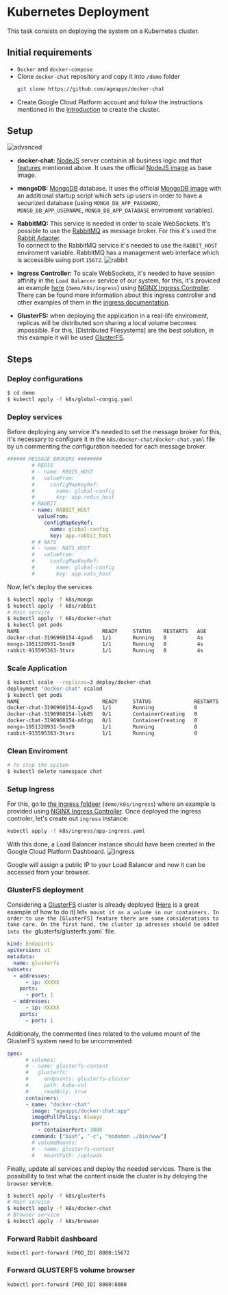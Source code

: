 # Kubernetes Deployment

This task consists on deploying the system on a Kubernetes cluster.

## Initial requirements

+ `Docker` and `docker-compose`
+ Clone `docker-chat` repository and copy it into `/demo` folder
    ```bash
    git clone https://github.com/ageapps/docker-chat
    ```
+ Create Google Cloud Platform account and follow the instructions mentioned in the [introduction](../README.md) to create the cluster.
## Setup
![advanced](../art/arch_3.png)
+ __docker-chat:__ [NodeJS] server containin all business logic and that [features](#features)  mentioned above. It uses the official [NodeJS image] as base image.
+ __mongoDB:__ [MongoDB] database. It uses the official [MongoDB image] with an additional startup script which sets up users in order to have a securized database (using `MONGO_DB_APP_PASSWORD`, `MONGO_DB_APP_USERNAME`, `MONGO_DB_APP_DATABASE` enviroment variables).

+ __RabbitMQ:__ This service is needed in order to scale WebSockets. It's possible to use the [RabbitMQ] as message broker. For this it's used the [Rabbit Adapter].   
        To connect to the RabbitMQ service it's needed to use the `RABBIT_HOST` enviroment variable. 
        RabbitMQ has a management web interface which is accessible using port `15672`.
        ![rabbit](../art/rabbit.png)

+ __Ingress Controller:__ To scale WebSockets, it's needed to have session affinity in the `Load Balancer` service of our system, for this, it's proviced an example [here](./demo/k8s/ingress) (`demo/k8s/ingress`) using [NGINX Ingress Controller]. There can be found more information about this ingress controller and other examples of them in the [ingress documentation].

+ __GlusterFS:__ when deploying the application in a real-life enviroment, replicas will be distributed son sharing a local volume becomes impossible. For this, [Distributed Filesystems] are the best solution, in this example it will be used [GlusterFS].


## Steps

### Deploy configurations
```bash
$ cd demo
$ kubectl apply -f k8s/global-congig.yaml
```
### Deploy services
Before deploying any service it's needed to set the message broker for this, it's necessary to configure it in the `k8s/docker-chat/docker-chat.yaml` file by un commenting the configuration needed for each message broker.
```yaml
###### MESSAGE BROKERS ########
        # REDIS
        # - name: REDIS_HOST
        #   valueFrom:
        #     configMapKeyRef:
        #       name: global-config
        #       key: app.redis_host
        # RABBIT
        - name: RABBIT_HOST
          valueFrom:
            configMapKeyRef:
              name: global-config
              key: app.rabbit_host
        # # NATS
        # - name: NATS_HOST
        #   valueFrom:
        #     configMapKeyRef:
        #       name: global-config
        #       key: app.nats_host
```

Now, let's deploy the services
```bash
$ kubectl apply -f k8s/mongo
$ kubectl apply -f k8s/rabbit
# Main service
$ kubectl apply -f k8s/docker-chat
$ kubectl get pods
NAME                           READY     STATUS    RESTARTS   AGE
docker-chat-3196960154-4gxw5   1/1       Running   0          4s
mongo-1951328931-5nnd9         1/1       Running   0          4s
rabbit-915595363-3tsrx         1/1       Running   0          4s

```

### Scale Application
```bash
$ kubectl scale --replicas=3 deploy/docker-chat
deployment "docker-chat" scaled
$ kubectl get pods
NAME                           READY     STATUS              RESTARTS   AGE
docker-chat-3196960154-4gxw5   1/1       Running             0          4d
docker-chat-3196960154-lvb85   0/1       ContainerCreating   0          5s
docker-chat-3196960154-n6tgq   0/1       ContainerCreating   0          5s
mongo-1951328931-5nnd9         1/1       Running             0          4d
rabbit-915595363-3tsrx         1/1       Running             0          4d
```

### Clean Enviroment
```bash
# To stop the system
$ kubectl delete namespace chat
```

### Setup Ingress
For this, go to [the ingress foldeer](./demo/k8s/ingress) (`demo/k8s/ingress`) where an example is provided using [NGINX Ingress Controller]. 
Once deployed the ingress controler, let's create out `ingress` instance:
```bash
kubectl apply -f k8s/ingress/app-ingress.yaml
```

With this done, a Load Balancer instance should have been created in the Google Cloud Platform Dashboard.
![ingress](../art/ingress.png)

Google will assign a public IP to your Load Balancer and now it can be accessed from your browser.

### GlusterFS deployment
Considering a [GlusterFS] cluster is already deployed ([Here](https://github.com/GoogleCloudPlatform/compute-ansible-gluster) is a great example of how to do it) let`s mount it as a volume in our containers.
In order to use the [GlusterFS] feature there are some considerations to take care. On the first hand, the cluster ip adresses should be added into the `glusterfs/glusterfs.yaml` file.
```yaml
kind: Endpoints
apiVersion: v1
metadata:
  name: glusterfs
subsets:
  - addresses:
      - ip: XXXXX
    ports:
      - port: 1
  - addresses:
      - ip: XXXXX
    ports:
      - port: 1
```
Additionaly, the commented lines related to the volume mount of the GlusterFS system need to be uncommented:
```yaml
spec:
      # volumes:
      # - name: glusterfs-content
      #   glusterfs:
      #     endpoints: glusterfs-cluster
      #     path: kube-vol
      #     readOnly: true   
      containers:
      - name: "docker-chat"
        image: "ageapps/docker-chat:app"
        imagePullPolicy: Always
        ports:
          - containerPort: 3000
        command: ["bash", "-c", "nodemon ./bin/www"]
        # volumeMounts:
        # - name: glusterfs-content
        #   mountPath: /uploads
```
Finally, update all services and deploy the needed services. There is the possibillity to test what the content inside the cluster is by deloying the `browser` service.
```bash
$ kubectl apply -f k8s/glusterfs
# Main service
$ kubectl apply -f k8s/docker-chat
# Browser service
$ kubectl apply -f k8s/browser
```

### Forward Rabbit dashboard

```
kubectl port-forward [POD_ID] 8080:15672
```
### Forward GLUSTERFS volume browser

```
kubectl port-forward [POD_ID] 8080:8080
```

[NodeJS image]: https://hub.docker.com/_/node/
[MongoDB image]: https://hub.docker.com/_/mongo/
[MongoDB]: https://www.mongodb.com
[mongoose]: http://mongoosejs.com/index.html
[NodeJS]: http://nodejs.org
[Docker]: https://docs.docker.com/
[docker-compose]:https://docs.docker.com/compose/compose-file/
[docker-build]:https://docs.docker.com/engine/reference/builder/
[Kubernetes]:https://kubernetes.io/
[WebSocket handshake]:https://tools.ietf.org/html/rfc6455
[WebSocket]:https://en.wikipedia.org/wiki/WebSocket
[MongoStore]:https://www.npmjs.com/package/connect-mongo
[GlusterFS]:https://www.gluster.org/
[traefik]:https://traefik.io/
[NATS]:https://nats.io/
[NATS Adapter]:https://www.npmjs.com/package/socket.io-nats
[RabbitMQ]:https://www.rabbitmq.com/
[Rabbit Adapter]:https://www.npmjs.com/package/socket.io-amqp
[Redis]:https://redis.io/
[Redis Adapter]:https://github.com/socketio/socket.io-redis
[traefik image]:https://hub.docker.com/r/_/traefik/
[SocketIO]:https://socket.io/
[Express Session]:https://github.com/expressjs/session
[NGINX Ingress Controller]: https://github.com/kubernetes/ingress-nginx
[ingress documentation]: https://github.com/kubernetes/ingress-nginx/blob/master/docs/catalog.md